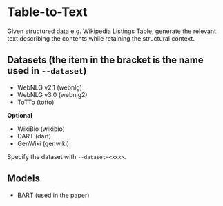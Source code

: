 # Table-to-Text
Given structured data e.g. Wikipedia Listings Table, generate the relevant text describing the contents while retaining the structural context.

## Datasets (the item in the bracket is the name used in ``--dataset``)

- WebNLG v2.1 (webnlg)
- WebNLG v3.0 (webnlg2)
- ToTTo (totto)

**Optional**

- WikiBio (wikibio)
- DART (dart)
- GenWiki (genwiki)

Specify the dataset with ``--dataset=<xxx>``.

## Models

- BART (used in the paper)